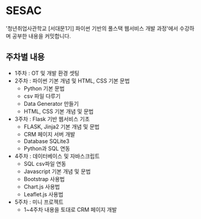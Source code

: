 # SESAC
'청년취업사관학교 [서대문1기] 파이썬 기반의 풀스택 웹서비스 개발 과정'에서 수강하며 공부한 내용을 커밋합니다.
## 주차별 내용
- 1주차 : OT 및 개발 환경 셋팅
- 2주차 : 파이썬 기본 개념 및 HTML, CSS 기본 문법
    - Python 기본 문법
    - csv 파일 다루기
    - Data Generator 만들기
    - HTML, CSS 기본 개념 및 문법
- 3주차 : Flask 기반 웹서비스 기초
    - FLASK, Jinja2 기본 개념 및 문법
    - CRM 페이지 서버 개발
    - Database SQLite3
    - Python과 SQL 연동
- 4주차 : 데이터베이스 및 자바스크립트
    - SQL csv파일 연동
    - Javascript 기본 개념 및 문법
    - Bootstrap 사용법
    - Chart.js 사용법
    - Leaflet.js 사용법
- 5주차 : 미니 프로젝트
    - 1~4주차 내용을 토대로 CRM 페이지 개발